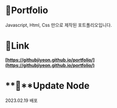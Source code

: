 # 💫Portfolio

Javascript, Html, Css 만으로 제작된 포트폴리오입니다.

# 🔗Link

**[https://githubjiyeon.github.io/portfolio/](https://githubjiyeon.github.io/portfolio/)**


# **📖**Update Node

2023.02.19 배포
